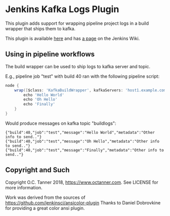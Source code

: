 # Jenkins Kafka Logs Plugin

This plugin adds support for wrapping pipeline project logs in a build wrapper that ships them to kafka.

This plugin is available [here](http://repo.jenkins-ci.org/releases/org/jenkins-ci/plugins/kafkalogs/)
and has [a page](https://wiki.jenkins-ci.org/display/JENKINS/Kafka+Logs+Plugin) on the Jenkins Wiki.

## Using in pipeline workflows

The build wrapper can be used to ship logs to kafka server and topic.

E.g., pipeline job "test" with build 40 ran with the following pipeline script:

```groovy
node {
    wrap([$class: 'KafkaBuildWrapper', kafkaServers: 'host1.example.com:9092,host2.example.com:9092', kafkaTopic: 'buildlogs', metadata:'Other info to send..']) {
        echo 'Hello World'
        echo 'Oh Hello'
        echo 'Finally'
    }
}
```

Would produce messages on kafka topic "buildlogs":

```
{"build":40,"job":"test","message":"Hello World","metadata":"Other info to send.."}
{"build":40,"job":"test","message":"Oh Hello","metadata":"Other info to send.."}
{"build":40,"job":"test","message":"Finally","metadata":"Other info to send.."}
```

## Copyright and Such

Copyright O.C. Tanner 2018, https://www.octanner.com. See LICENSE for more information.  

Work was derived from the sources of https://github.com/jenkinsci/ansicolor-plugin Thanks to Daniel Dobrovkine for providing a great color ansi plugin.